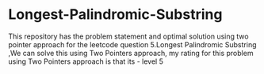 # Longest-Palindromic-Substring
This repository has the problem statement and optimal solution using two pointer approach for the leetcode question 5.Longest Palindromic Substring ,We can solve this using Two Pointers approach, my rating for this problem using Two Pointers approach is that its - level 5
